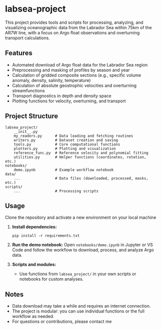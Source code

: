 # labsea-project

This project provides tools and scripts for processing, analyzing, and visualizing oceanographic data from the Labrador Sea within 75km of the AR7W line, with a focus on Argo float observations and overturning transport calculations.

## Features

- Automated download of Argo float data for the Labrador Sea region
- Preprocessing and masking of profiles by season and year
- Calculation of gridded composite sections (e.g., specific volume anomaly, density, salinity, temperature)
- Calculation of absolute geostrophic velocities and overturning streamfunctions
- Transport diagnostics in depth and density space
- Plotting functions for velocity, overturning, and transport

## Project Structure

```
labsea_project/
    __init__.py
    my_readers.py      # Data loading and fetching routines
    writers.py         # Dataset creation and saving
    tools.py           # Core computational functions
    plotters.py        # Plotting and visualization
    reference_func.py  # Reference velocity and polynomial fitting
    utilities.py       # Helper functions (coordinates, rotation, etc.)
notebooks/
    demo.ipynb         # Example workflow notebook
data/
    ...                # Data files (downloaded, processed, masks, etc.)
scripts/
    ...                # Processing scripts
```

## Usage
Clone the repository and activate a new environment on your local machine

1. **Install dependencies:**
    ```
    pip install -r requirements.txt
    ```

2. **Run the demo notebook:**
    Open `notebooks/demo.ipynb` in Jupyter or VS Code and follow the workflow to download, process, and analyze Argo data.

3. **Scripts and modules:**
    - Use functions from `labsea_project/` in your own scripts or notebooks for custom analyses.

## Notes

- Data download may take a while and requires an internet connection.
- The project is modular: you can use individual functions or the full workflow as needed.
- For questions or contributions, please contact me
